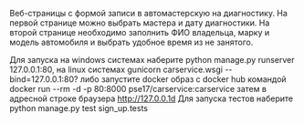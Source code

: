 Веб-страницы с формой записи в автомастерскую на диагностику.
На первой странице можно выбрать мастера и дату диагностики.
На второй странице необходимо заполнить ФИО владельца, марку и модель автомобиля и выбрать удобное время из не занятого.

Для запуска на windows системах наберите python manage.py runserver 127.0.0.1:80, 
на linux системах gunicorn carservice.wsgi --bind=127.0.0.1:80? 
либо запустите docker образ с docker hub командой docker run --rm -d -p 80:8000 pse17/carservice:carservice
затем в адресной строке браузера http://127.0.0.1d
Для запуска тестов наберите python manage.py test sign_up.tests